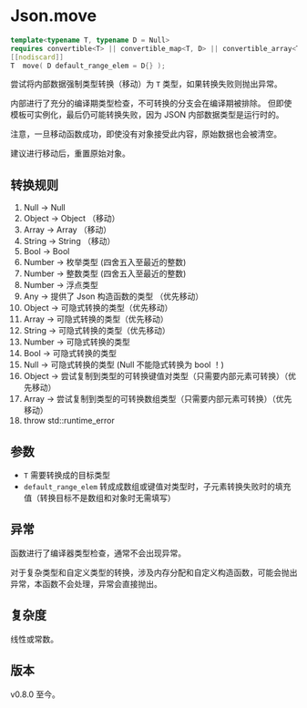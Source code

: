# **Json.move**

```cpp
template<typename T, typename D = Null>
requires convertible<T> || convertible_map<T, D> || convertible_array<T, D>
[[nodiscard]]
T  move( D default_range_elem = D{} );
```

尝试将内部数据强制类型转换（移动）为 `T` 类型，如果转换失败则抛出异常。

内部进行了充分的编译期类型检查，不可转换的分支会在编译期被排除。
但即使模板可实例化，最后仍可能转换失败，因为 JSON 内部数据类型是运行时的。

注意，一旦移动函数成功，即使没有对象接受此内容，原始数据也会被清空。

建议进行移动后，重置原始对象。

## 转换规则

1. Null -> Null
2. Object -> Object （移动）
3. Array -> Array （移动）
4. String -> String （移动）
5. Bool -> Bool
6. Number -> 枚举类型 (四舍五入至最近的整数)
7. Number -> 整数类型 (四舍五入至最近的整数)
8. Number -> 浮点类型
9. Any -> 提供了 Json 构造函数的类型 （优先移动）
10. Object -> 可隐式转换的类型（优先移动）
11. Array -> 可隐式转换的类型（优先移动）
12. String -> 可隐式转换的类型（优先移动）
13. Number -> 可隐式转换的类型
14. Bool -> 可隐式转换的类型
15. Null -> 可隐式转换的类型 (Null 不能隐式转换为 bool ！)
16. Object -> 尝试复制到类型的可转换键值对类型（只需要内部元素可转换）（优先移动）
17. Array -> 尝试复制到类型的可转换数组类型（只需要内部元素可转换）（优先移动）
18. throw std::runtime_error

## 参数

- `T` 需要转换成的目标类型
- `default_range_elem` 转成成数组或键值对类型时，子元素转换失败时的填充值（转换目标不是数组和对象时无需填写）

## 异常

函数进行了编译器类型检查，通常不会出现异常。

对于复杂类型和自定义类型的转换，涉及内存分配和自定义构造函数，可能会抛出异常，本函数不会处理，异常会直接抛出。

## 复杂度

线性或常数。

## 版本

v0.8.0 至今。

